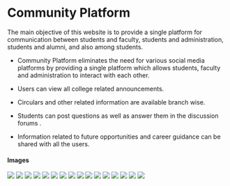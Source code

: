 # Community Platform
The main objective of this website is to provide a single platform for communication between students and faculty, students and administration, students and alumni, and also among students. 

* Community Platform eliminates the need for various social media platforms by providing a single platform which allows students, faculty and administration to interact with each other.​

* Users can view all college related announcements. ​

* Circulars and other related information are available branch wise.​

* Students can post questions as well as answer them in the discussion forums .​

* Information related to future opportunities and career guidance can be shared with all the users.​
#### Images
![](Images/Signup.jpeg)
![](Images/Signin.jpeg)
![](Images/Home1.jpeg)
![](Images/Home2.jpeg)
![](Images/Home3.jpeg)
![](Images/Announcements1.jpeg)
![](Images/Announcements2.jpeg)
![](Images/DiscussionForums1.jpeg)
![](Images/DiscussionForums2.jpeg)
![](Images/DiscussionForums3.jpeg)
![](Images/Opportunities1.jpeg)
![](Images/Opportunities2.jpeg)
![](Images/Faculty1.jpeg)
![](Images/Faculty2.jpeg)
![](Images/Admin1.jpeg)
![](Images/Admin2.jpeg)
